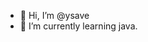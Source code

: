 - 👋 Hi, I’m @ysave
- 🌱 I’m currently learning java.

<!---
ysave/ysave is a ✨ special ✨ repository because its `README.md` (this file) appears on your GitHub profile.
You can click the Preview link to take a look at your changes.
--->
